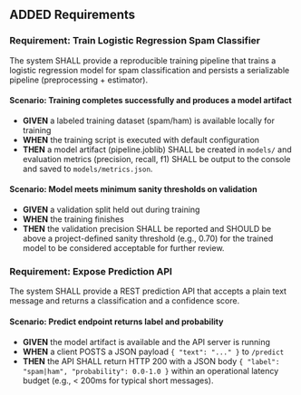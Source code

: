 ## ADDED Requirements

### Requirement: Train Logistic Regression Spam Classifier
The system SHALL provide a reproducible training pipeline that trains a logistic regression model for spam classification and persists a serializable pipeline (preprocessing + estimator).

#### Scenario: Training completes successfully and produces a model artifact
- **GIVEN** a labeled training dataset (spam/ham) is available locally for training
- **WHEN** the training script is executed with default configuration
- **THEN** a model artifact (pipeline.joblib) SHALL be created in `models/` and evaluation metrics (precision, recall, f1) SHALL be output to the console and saved to `models/metrics.json`.

#### Scenario: Model meets minimum sanity thresholds on validation
- **GIVEN** a validation split held out during training
- **WHEN** the training finishes
- **THEN** the validation precision SHALL be reported and SHOULD be above a project-defined sanity threshold (e.g., 0.70) for the trained model to be considered acceptable for further review.

### Requirement: Expose Prediction API
The system SHALL provide a REST prediction API that accepts a plain text message and returns a classification and a confidence score.

#### Scenario: Predict endpoint returns label and probability
- **GIVEN** the model artifact is available and the API server is running
- **WHEN** a client POSTS a JSON payload `{ "text": "..." }` to `/predict`
- **THEN** the API SHALL return HTTP 200 with a JSON body `{ "label": "spam|ham", "probability": 0.0-1.0 }` within an operational latency budget (e.g., < 200ms for typical short messages).

